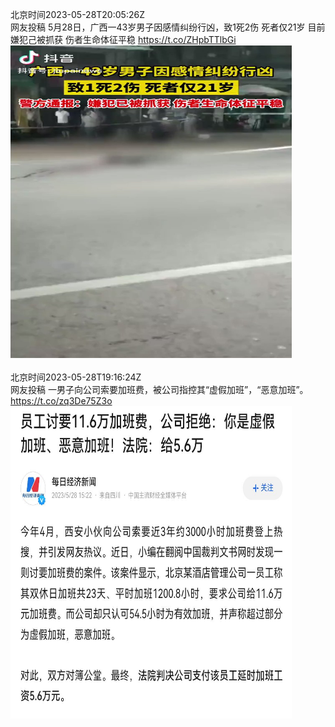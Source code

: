 北京时间2023-05-28T20:05:26Z<br>网友投稿
5月28日，广西一43岁男子因感情纠纷行凶，致1死2伤 死者仅21岁
目前嫌犯己被抓获 伤者生命体征平稳 https://t.co/ZHpbTTlbGi<br><img src='/temp/video/2023/u-Month-5/aw-Day-28/whyyoutouzhele/1662792190672642048_0.jpg' width='450' height='500'><br><br>北京时间2023-05-28T19:16:24Z<br>网友投稿
一男子向公司索要加班费，被公司指控其“虚假加班”，“恶意加班”。 https://t.co/zq3De75Z3o<br><img src='/temp/image/2023/u-Month-5/1662779852875759617_0.jpg' width='450' height='500'><br><br>